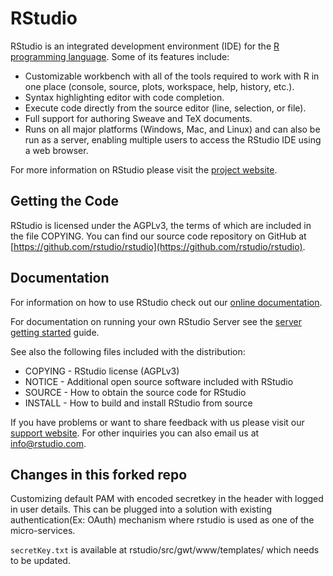 RStudio
=============================================================================

RStudio is an integrated development environment (IDE) for the 
[R programming language](http://www.r-project.org). Some of its
features include:

- Customizable workbench with all of the tools required to work with R in one
place (console, source, plots, workspace, help, history, etc.).
- Syntax highlighting editor with code completion.
- Execute code directly from the source editor (line, selection, or file).
- Full support for authoring Sweave and TeX documents.
- Runs on all major platforms (Windows, Mac, and Linux) and can also be
run as a server, enabling multiple users to access the RStudio IDE using
a web browser.

For more information on RStudio please visit the 
[project website](http://www.rstudio.com/).

Getting the Code
-----------------------------------------------------------------------------

RStudio is licensed under the AGPLv3, the terms of which are included in
the file COPYING. You can find our source code repository on GitHub at [https://github.com/rstudio/rstudio](https://github.com/rstudio/rstudio).

Documentation
-----------------------------------------------------------------------------

For information on how to use RStudio check out our
[online documentation](http://www.rstudio.com/ide/docs/). 

For documentation on running your own RStudio Server see the 
[server getting started](http://www.rstudio.com/ide/docs/server/getting_started)
guide.

See also the following files included with the distribution:

- COPYING - RStudio license (AGPLv3)
- NOTICE  - Additional open source software included with RStudio
- SOURCE  - How to obtain the source code for RStudio
- INSTALL - How to build and install RStudio from source

If you have problems or want to share feedback with us please visit our
[support website](http://support.rstudio.com/). For other inquiries you can
also email us at [info@rstudio.com](mailto:info@rstudio.com). 

Changes in this forked repo
-----------------------------------------------------------------------------
Customizing default PAM with encoded secretkey in the header with logged in user details.
This can be plugged into a solution with existing authentication(Ex: OAuth) mechanism where rstudio is used as one of the micro-services.

`secretKey.txt` is available at rstudio/src/gwt/www/templates/ which needs to be updated.